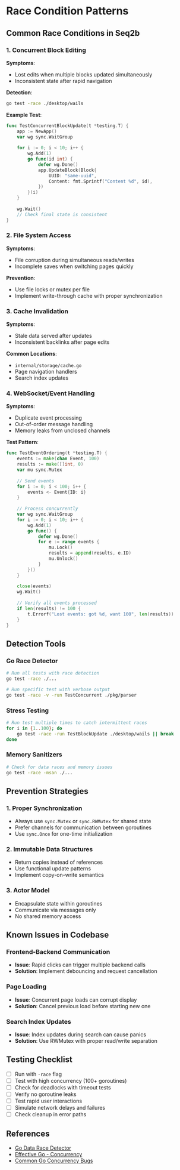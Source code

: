 # Race Condition Patterns

## Common Race Conditions in Seq2b

### 1. Concurrent Block Editing
**Symptoms**: 
- Lost edits when multiple blocks updated simultaneously
- Inconsistent state after rapid navigation

**Detection**:
```bash
go test -race ./desktop/wails
```

**Example Test**:
```go
func TestConcurrentBlockUpdate(t *testing.T) {
    app := NewApp()
    var wg sync.WaitGroup
    
    for i := 0; i < 10; i++ {
        wg.Add(1)
        go func(id int) {
            defer wg.Done()
            app.UpdateBlock(Block{
                UUID: "same-uuid",
                Content: fmt.Sprintf("Content %d", id),
            })
        }(i)
    }
    
    wg.Wait()
    // Check final state is consistent
}
```

### 2. File System Access
**Symptoms**:
- File corruption during simultaneous reads/writes
- Incomplete saves when switching pages quickly

**Prevention**:
- Use file locks or mutex per file
- Implement write-through cache with proper synchronization

### 3. Cache Invalidation
**Symptoms**:
- Stale data served after updates
- Inconsistent backlinks after page edits

**Common Locations**:
- `internal/storage/cache.go`
- Page navigation handlers
- Search index updates

### 4. WebSocket/Event Handling
**Symptoms**:
- Duplicate event processing
- Out-of-order message handling
- Memory leaks from unclosed channels

**Test Pattern**:
```go
func TestEventOrdering(t *testing.T) {
    events := make(chan Event, 100)
    results := make([]int, 0)
    var mu sync.Mutex
    
    // Send events
    for i := 0; i < 100; i++ {
        events <- Event{ID: i}
    }
    
    // Process concurrently
    var wg sync.WaitGroup
    for i := 0; i < 10; i++ {
        wg.Add(1)
        go func() {
            defer wg.Done()
            for e := range events {
                mu.Lock()
                results = append(results, e.ID)
                mu.Unlock()
            }
        }()
    }
    
    close(events)
    wg.Wait()
    
    // Verify all events processed
    if len(results) != 100 {
        t.Errorf("Lost events: got %d, want 100", len(results))
    }
}
```

## Detection Tools

### Go Race Detector
```bash
# Run all tests with race detection
go test -race ./...

# Run specific test with verbose output
go test -race -v -run TestConcurrent ./pkg/parser
```

### Stress Testing
```bash
# Run test multiple times to catch intermittent races
for i in {1..100}; do
    go test -race -run TestBlockUpdate ./desktop/wails || break
done
```

### Memory Sanitizers
```bash
# Check for data races and memory issues
go test -race -msan ./...
```

## Prevention Strategies

### 1. Proper Synchronization
- Always use `sync.Mutex` or `sync.RWMutex` for shared state
- Prefer channels for communication between goroutines
- Use `sync.Once` for one-time initialization

### 2. Immutable Data Structures
- Return copies instead of references
- Use functional update patterns
- Implement copy-on-write semantics

### 3. Actor Model
- Encapsulate state within goroutines
- Communicate via messages only
- No shared memory access

## Known Issues in Codebase

### Frontend-Backend Communication
- **Issue**: Rapid clicks can trigger multiple backend calls
- **Solution**: Implement debouncing and request cancellation

### Page Loading
- **Issue**: Concurrent page loads can corrupt display
- **Solution**: Cancel previous load before starting new one

### Search Index Updates
- **Issue**: Index updates during search can cause panics
- **Solution**: Use RWMutex with proper read/write separation

## Testing Checklist

- [ ] Run with `-race` flag
- [ ] Test with high concurrency (100+ goroutines)
- [ ] Check for deadlocks with timeout tests
- [ ] Verify no goroutine leaks
- [ ] Test rapid user interactions
- [ ] Simulate network delays and failures
- [ ] Check cleanup in error paths

## References
- [Go Data Race Detector](https://golang.org/doc/articles/race_detector.html)
- [Effective Go - Concurrency](https://golang.org/doc/effective_go.html#concurrency)
- [Common Go Concurrency Bugs](https://github.com/golang/go/wiki/CommonMistakes)